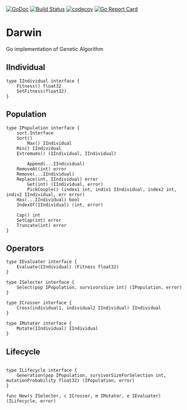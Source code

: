 [![GoDoc](https://img.shields.io/badge/go-documentation-blue.svg?style=flat-square)](https://godoc.org/github.com/khezen/darwin)
[![Build Status](http://img.shields.io/travis/Khezen/darwin.svg?style=flat-square)](https://travis-ci.org/Khezen/darwin) [![codecov](https://img.shields.io/codecov/c/github/Khezen/darwin/master.svg?style=flat-square)](https://codecov.io/gh/Khezen/darwin)
[![Go Report Card](https://goreportcard.com/badge/github.com/khezen/darwin?style=flat-square)](https://goreportcard.com/report/github.com/khezen/darwin)

# Darwin
Go implementation of Genetic Algorithm


## IIndividual

```golang
type IIndividual interface {
	Fitness() float32
	SetFitness(float32)
}
```

## Population
```golang
type IPopulation interface {
	sort.Interface
	Sort()
    	Max() IIndividual
	Min() IIndividual
	Extremums() (IIndividual, IIndividual)

    	Append(...IIndividual)
   	RemoveAt(int) error
	Remove(...IIndividual)
	Replace(int, IIndividual) error
    	Get(int) (IIndividual, error)
    	PickCouple() (index1 int, indiv1 IIndividual, index2 int, indiv2 IIndividual, err error)
	Has(...IIndividual) bool
	IndexOf(IIndividual) (int, error)

	Cap() int
	SetCap(int) error
	Truncate(int) error
}

```

## Operators

```golang
type IEvaluater interface {
	Evaluate(IIndividual) (Fitness float32)
}
```

```golang
type ISelecter interface {
	Select(pop IPopulation, survivorsSize int) (IPopulation, error)
}
```

```golang
type ICrosser interface {
	Cross(individual1, individual2 IIndividual) IIndividual
}
```

```golang
type IMutater interface {
	Mutate(IIndividual) IIndividual
}
```

## Lifecycle

```golang

type ILifecycle interface {
	Generation(pop IPopulation, survivorSizeForSelection int, mutationProbability float32) (IPopulation, error)
}

func New(s ISelecter, c ICrosser, m IMutater, e IEvaluater) (ILifecycle, error)


```
